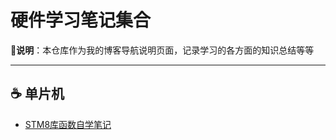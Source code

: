 # 硬件学习笔记集合

**:book:说明**：本仓库作为我的博客导航说明页面，记录学习的各方面的知识总结等等

------

## :coffee: 单片机

- [STM8库函数自学笔记](Src/stm8-lib.md)
